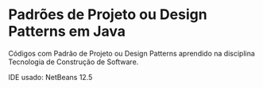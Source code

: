 # Padrões de Projeto ou Design Patterns em Java
Códigos com Padrão de Projeto ou Design Patterns aprendido na disciplina Tecnologia de Construção de Software.

IDE usado: NetBeans 12.5
